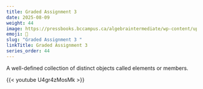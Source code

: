 ```yaml
---
title: Graded Assignment 3 
date: 2025-08-09
weight: 44
image: https://pressbooks.bccampus.ca/algebraintermediate/wp-content/uploads/sites/599/2018/12/CNX_IntAlg_Figure_09_06_001_img_new.jpg
emoji: 🧮
slug: "Graded Assignment 3 "
linkTitle: Graded Assignment 3  
series_order: 44
---
```


A well-defined collection of distinct objects called elements or members.

{{< youtube U4gr4zMosMk >}}